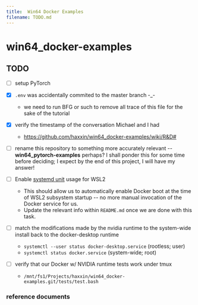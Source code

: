 ```yaml
---
title:  Win64 Docker Examples
filename: TODO.md
---
```


# win64_docker-examples

## TODO

- [ ] setup PyTorch
- [x] `.env` was accidentally commited to the master branch -_-
  * we need to run BFG or such to remove all trace of this file for the sake
  of the tutorial
- [x] verify the timestamp of the conversation Michael and I had
    * <https://github.com/haxxin/win64_docker-examples/wiki/R&D#>

- [ ] rename this repository to something more accurately relevant --
**win64_pytorch-examples** perhaps? I shall ponder this for some time before
deciding; I expect by the end of this project, I will have my answer!

- [ ] Enable [systemd unit][10] usage for WSL2
    * This should allow us to automatically enable Docker boot at the time
    of WSL2 subsystem startup -- no more manual invocation of the Docker
    service for us.
    * Update the relevant info within `README.md` once we are done with this
    task.

- [ ] match the modifications made by the nvidia runtime to the system-wide install
back to the docker-desktop runtime
  - `systemctl --user status docker-desktop.service` (rootless; user)
  - `systemctl status docker.service` (system-wide; root)

- [ ] verify that our Docker w/ NVIDIA runtime tests work under tmux
  - `/mnt/fs1/Projects/haxxin/win64_docker-examples.git/tests/test.bash`

### reference documents

[10]: https://learn.microsoft.com/en-us/windows/wsl/systemd


